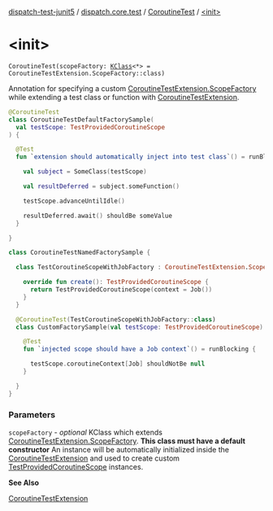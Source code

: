 [dispatch-test-junit5](../../index.md) / [dispatch.core.test](../index.md) / [CoroutineTest](index.md) / [&lt;init&gt;](./-init-.md)

# &lt;init&gt;

`CoroutineTest(scopeFactory: `[`KClass`](https://kotlinlang.org/api/latest/jvm/stdlib/kotlin.reflect/-k-class/index.html)`<*> = CoroutineTestExtension.ScopeFactory::class)`

Annotation for specifying a custom [CoroutineTestExtension.ScopeFactory](https://rbusarow.github.io/Dispatch/dispatch-test/dispatch.core.test/-coroutine-test-extension/-scope-factory/index.md) while
extending a test class or function with [CoroutineTestExtension](https://rbusarow.github.io/Dispatch/dispatch-test/dispatch.core.test/-coroutine-test-extension/index.md).

``` kotlin
@CoroutineTest
class CoroutineTestDefaultFactorySample(
  val testScope: TestProvidedCoroutineScope
) {

  @Test
  fun `extension should automatically inject into test class`() = runBlocking {

    val subject = SomeClass(testScope)

    val resultDeferred = subject.someFunction()

    testScope.advanceUntilIdle()

    resultDeferred.await() shouldBe someValue
  }

}
```

``` kotlin
class CoroutineTestNamedFactorySample {

  class TestCoroutineScopeWithJobFactory : CoroutineTestExtension.ScopeFactory() {

    override fun create(): TestProvidedCoroutineScope {
      return TestProvidedCoroutineScope(context = Job())
    }
  }

  @CoroutineTest(TestCoroutineScopeWithJobFactory::class)
  class CustomFactorySample(val testScope: TestProvidedCoroutineScope) {

    @Test
    fun `injected scope should have a Job context`() = runBlocking {

      testScope.coroutineContext[Job] shouldNotBe null
    }

  }
}
```

### Parameters

`scopeFactory` - *optional* KClass which extends [CoroutineTestExtension.ScopeFactory](https://rbusarow.github.io/Dispatch/dispatch-test/dispatch.core.test/-coroutine-test-extension/-scope-factory/index.md).
**This class must have a default constructor**
An instance will be automatically initialized inside the [CoroutineTestExtension](https://rbusarow.github.io/Dispatch/dispatch-test/dispatch.core.test/-coroutine-test-extension/index.md) and used to create custom [TestProvidedCoroutineScope](https://rbusarow.github.io/Dispatch/dispatch-test/dispatch.core.test/-test-provided-coroutine-scope/index.md) instances.

**See Also**

[CoroutineTestExtension](https://rbusarow.github.io/Dispatch/dispatch-test/dispatch.core.test/-coroutine-test-extension/index.md)

